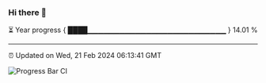 ### Hi there 👋

⏳ Year progress { ████▁▁▁▁▁▁▁▁▁▁▁▁▁▁▁▁▁▁▁▁▁▁▁▁▁▁ } 14.01 %

---

⏰ Updated on Wed, 21 Feb 2024 06:13:41 GMT

![Progress Bar CI](https://github.com/liununu/liununu/workflows/Progress%20Bar%20CI/badge.svg)
